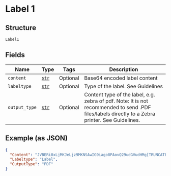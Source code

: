 
# Label 1

## Structure

`Label1`

## Fields

| Name | Type | Tags | Description |
|  --- | --- | --- | --- |
| `content` | [`str`](../../doc/models/string-enum.md) | Optional | Base64 encoded label content |
| `labeltype` | [`str`](../../doc/models/string-enum.md) | Optional | Type of the label. See Guidelines |
| `output_type` | [`str`](../../doc/models/string-enum.md) | Optional | Content type of the label, e.g. zebra of pdf. Note: It is not recommended to send .PDF files/labels directly to a Zebra printer. See Guidelines. |

## Example (as JSON)

```json
{
  "Content": "JVBERi0xLjMKJeLjz9MKNSAwIG9iago8PAovQ29udGVudHMg[TRUNCATED]",
  "Labeltype": "Label",
  "OutputType": "PDF"
}
```

